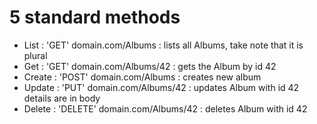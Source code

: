 


# 5 standard methods
- List : 'GET' domain.com/Albums : lists all Albums, take note that it is plural
- Get : 'GET' domain.com/Albums/42 : gets the Album by id 42
- Create : 'POST' domain.com/Albums : creates new album
- Update : 'PUT' domain.com/Albums/42 : updates Album with id 42 details are in body
- Delete : 'DELETE'  domain.com/Albums/42 : deletes Album with id 42